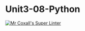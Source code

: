 # Unit3-08-Python
[![Mr Coxall's Super Linter](https://github.com/ICS3U-Programming-MarcusW/Unit3-08-Python/workflows/Mr%20Coxall's%20Super%20Linter/badge.svg)](https://github.com/ICS3U-Programming-MarcusW/Unit3-08-Python/actions/)
